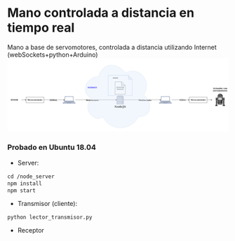 # Mano controlada a distancia en tiempo real
Mano a base de servomotores, controlada a distancia utilizando Internet (webSockets+python+Arduino)
![](images/controlando_servo_1.png)

### Probado en Ubuntu 18.04

* Server:
```console
cd /node_server
npm install
npm start
```

* Transmisor (cliente):
```console
python lector_transmisor.py
```

* Receptor

